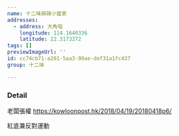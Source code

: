 ```yaml
---
name: 十二味麻辣小當家
addresses:
  - address: 大角咀
    longitude: 114.1640336
    latitude: 22.3173272
tags: []
previewImageUrl: ''
id: cc74cb71-a201-5aa3-99ae-def31a1fc437
group: 十二味

---
```

### Detail
老闆張權
https://kowloonpost.hk/2018/04/19/20180418p6/

紅底兼反對運動
